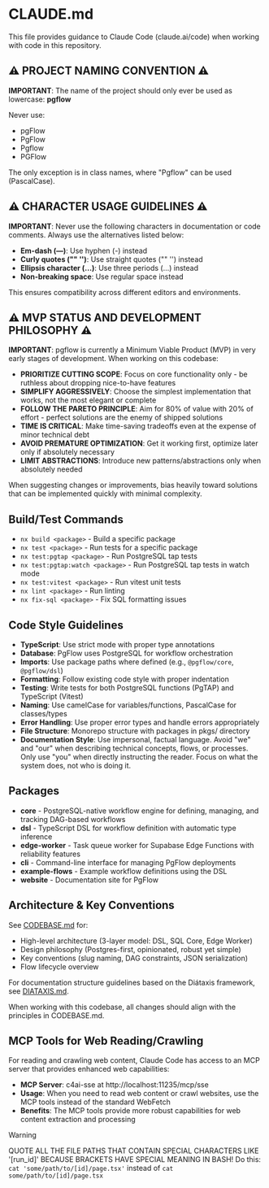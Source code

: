 # CLAUDE.md

This file provides guidance to Claude Code (claude.ai/code) when working with code in this repository.

## ⚠️ PROJECT NAMING CONVENTION ⚠️

**IMPORTANT**: The name of the project should only ever be used as lowercase: **pgflow**

Never use:

- pgFlow
- PgFlow
- Pgflow
- PGFlow

The only exception is in class names, where "Pgflow" can be used (PascalCase).

## ⚠️ CHARACTER USAGE GUIDELINES ⚠️

**IMPORTANT**: Never use the following characters in documentation or code comments. Always use the alternatives listed below:

- **Em-dash (—)**: Use hyphen (-) instead
- **Curly quotes ("" '')**: Use straight quotes ("" '') instead
- **Ellipsis character (…)**: Use three periods (...) instead
- **Non-breaking space**: Use regular space instead

This ensures compatibility across different editors and environments.

## ⚠️ MVP STATUS AND DEVELOPMENT PHILOSOPHY ⚠️

**IMPORTANT**: pgflow is currently a Minimum Viable Product (MVP) in very early stages of development. When working on this codebase:

- **PRIORITIZE CUTTING SCOPE**: Focus on core functionality only - be ruthless about dropping nice-to-have features
- **SIMPLIFY AGGRESSIVELY**: Choose the simplest implementation that works, not the most elegant or complete
- **FOLLOW THE PARETO PRINCIPLE**: Aim for 80% of value with 20% of effort - perfect solutions are the enemy of shipped solutions
- **TIME IS CRITICAL**: Make time-saving tradeoffs even at the expense of minor technical debt
- **AVOID PREMATURE OPTIMIZATION**: Get it working first, optimize later only if absolutely necessary
- **LIMIT ABSTRACTIONS**: Introduce new patterns/abstractions only when absolutely needed

When suggesting changes or improvements, bias heavily toward solutions that can be implemented quickly with minimal complexity.

## Build/Test Commands

- `nx build <package>` - Build a specific package
- `nx test <package>` - Run tests for a specific package
- `nx test:pgtap <package>` - Run PostgreSQL tap tests
- `nx test:pgtap:watch <package>` - Run PostgreSQL tap tests in watch mode
- `nx test:vitest <package>` - Run vitest unit tests
- `nx lint <package>` - Run linting
- `nx fix-sql <package>` - Fix SQL formatting issues

## Code Style Guidelines

- **TypeScript**: Use strict mode with proper type annotations
- **Database**: PgFlow uses PostgreSQL for workflow orchestration
- **Imports**: Use package paths where defined (e.g., `@pgflow/core`, `@pgflow/dsl`)
- **Formatting**: Follow existing code style with proper indentation
- **Testing**: Write tests for both PostgreSQL functions (PgTAP) and TypeScript (Vitest)
- **Naming**: Use camelCase for variables/functions, PascalCase for classes/types
- **Error Handling**: Use proper error types and handle errors appropriately
- **File Structure**: Monorepo structure with packages in pkgs/ directory
- **Documentation Style**: Use impersonal, factual language. Avoid "we" and "our" when describing technical concepts, flows, or processes. Only use "you" when directly instructing the reader. Focus on what the system does, not who is doing it.

## Packages

- **core** - PostgreSQL-native workflow engine for defining, managing, and tracking DAG-based workflows
- **dsl** - TypeScript DSL for workflow definition with automatic type inference
- **edge-worker** - Task queue worker for Supabase Edge Functions with reliability features
- **cli** - Command-line interface for managing PgFlow deployments
- **example-flows** - Example workflow definitions using the DSL
- **website** - Documentation site for PgFlow

## Architecture & Key Conventions

See [CODEBASE.md](./CODEBASE.md) for:

- High-level architecture (3-layer model: DSL, SQL Core, Edge Worker)
- Design philosophy (Postgres-first, opinionated, robust yet simple)
- Key conventions (slug naming, DAG constraints, JSON serialization)
- Flow lifecycle overview

For documentation structure guidelines based on the Diátaxis framework, see [DIATAXIS.md](./DIATAXIS.md).

When working with this codebase, all changes should align with the principles in CODEBASE.md.

## MCP Tools for Web Reading/Crawling

For reading and crawling web content, Claude Code has access to an MCP server that provides enhanced web capabilities:

- **MCP Server**: c4ai-sse at http://localhost:11235/mcp/sse
- **Usage**: When you need to read web content or crawl websites, use the MCP tools instead of the standard WebFetch
- **Benefits**: The MCP tools provide more robust capabilities for web content extraction and processing

> [!WARNING]
> QUOTE ALL THE FILE PATHS THAT CONTAIN SPECIAL CHARACTERS LIKE '[run_id]'
> BECAUSE BRACKETS HAVE SPECIAL MEANING IN BASH!
> Do this: `cat 'some/path/to/[id]/page.tsx'` instead of `cat some/path/to/[id]/page.tsx`
